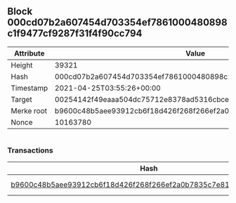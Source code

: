 ## Block 000cd07b2a607454d703354ef7861000480898c1f9477cf9287f31f4f90cc794

Attribute | Value
--- | ---
Height | 39321
Hash | 000cd07b2a607454d703354ef7861000480898c1f9477cf9287f31f4f90cc794
Timestamp | 2021-04-25T03:55:26+00:00
Target | 00254142f49eaaa504dc75712e8378ad5316cbcead634704b3734b6271167cc4
Merke root | b9600c48b5aee93912cb6f18d426f268f266ef2a0b7835c7e81ed7c473e18411
Nonce | 10163780

```

```

### Transactions

Hash | Amount
--- | ---
[b9600c48b5aee93912cb6f18d426f268f266ef2a0b7835c7e81ed7c473e18411](b9600c48b5aee93912cb6f18d426f268f266ef2a0b7835c7e81ed7c473e18411.md) | 10.00000000 SKEPTI 
